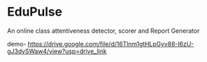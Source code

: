 # EduPulse
An online class attentiveness detector, scorer and  Report Generator 

demo- https://drive.google.com/file/d/16Tlnm1gtHLpGyv88-I6zU-gJ3dySWaw4/view?usp=drive_link

